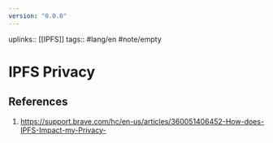 ```yaml
---
version: "0.0.0"
---
```

uplinks:: [[IPFS]]
tags:: #lang/en #note/empty 
# IPFS Privacy

## References
1. https://support.brave.com/hc/en-us/articles/360051406452-How-does-IPFS-Impact-my-Privacy-